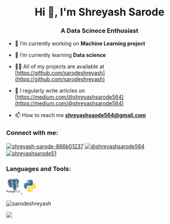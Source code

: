 <h1 align="center">Hi 👋, I'm Shreyash Sarode</h1>
<h3 align="center">A Data Scinece Enthusiast</h3>

- 🔭 I’m currently working on **Machine Learning project**

- 🌱 I’m currently learning **Data science**

- 👨‍💻 All of my projects are available at [https://github.com/sarodeshreyash](https://github.com/sarodeshreyash)

- 📝 I regularly write articles on [https://medium.com/@shreyashsarode564](https://medium.com/@shreyashsarode564)

- 📫 How to reach me **shreyashsaode564@gmail.com**

<h3 align="left">Connect with me:</h3>
<p align="left">
<a href="https://linkedin.com/in/shreyash-sarode-866b01237" target="blank"><img align="center" src="https://raw.githubusercontent.com/rahuldkjain/github-profile-readme-generator/master/src/images/icons/Social/linked-in-alt.svg" alt="shreyash-sarode-866b01237" height="30" width="40" /></a>
<a href="https://medium.com/@shreyashsarode564" target="blank"><img align="center" src="https://raw.githubusercontent.com/rahuldkjain/github-profile-readme-generator/master/src/images/icons/Social/medium.svg" alt="@shreyashsarode564" height="30" width="40" /></a>
<a href="https://www.hackerrank.com/shreyashsarode51" target="blank"><img align="center" src="https://raw.githubusercontent.com/rahuldkjain/github-profile-readme-generator/master/src/images/icons/Social/hackerrank.svg" alt="shreyashsarode51" height="30" width="40" /></a>
</p>

<h3 align="left">Languages and Tools:</h3>
<p align="left"> <a href="https://www.postgresql.org" target="_blank" rel="noreferrer"> <img src="https://raw.githubusercontent.com/devicons/devicon/master/icons/postgresql/postgresql-original-wordmark.svg" alt="postgresql" width="40" height="40"/> </a> <a href="https://www.python.org" target="_blank" rel="noreferrer"> <img src="https://raw.githubusercontent.com/devicons/devicon/master/icons/python/python-original.svg" alt="python" width="40" height="40"/> </a> </p>

<p><img align="center" src="https://github-readme-stats.vercel.app/api/top-langs?username=sarodeshreyash&show_icons=true&locale=en&layout=compact" alt="sarodeshreyash" /></p>
<img height="180em" src="https://github-readme-stats.vercel.app/api?username=sarodeshreyash&show_icons=true&hide_border=true&&count_private=true&include_all_commits=true" />
